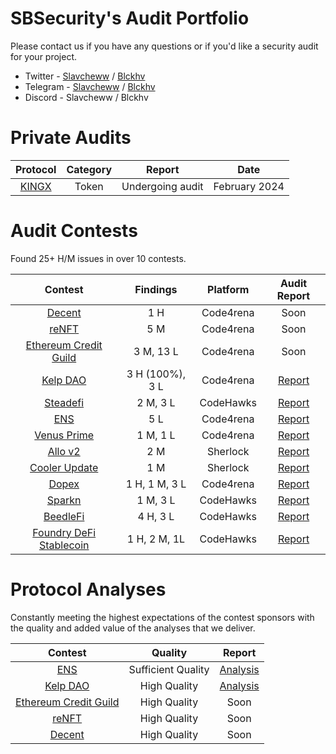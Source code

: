 # SBSecurity's Audit Portfolio

Please contact us if you have any questions or if you'd like a security audit for your project.

- Twitter - [Slavcheww](https://twitter.com/Slavcheww) / [Blckhv](https://twitter.com/blckhv)
- Telegram - [Slavcheww](https://t.me/Slavcheww) / [Blckhv](https://t.me/Blckhv)
- Discord - Slavcheww / Blckhv

# Private Audits

| **Protocol** | Category | Report | Date |
|:--:|:--:|:--:|:--:|
| [KINGX](https://kingx.titanxmarket.win/) | Token | Undergoing audit |	February 2024 |


# Audit Contests

Found 25+ H/M issues in over 10 contests.

| Contest | Findings | Platform | Audit Report |
|:--:|:--:|:--:|:--:|
| [Decent](https://code4rena.com/audits/2024-01-decent) | 1 H | Code4rena | Soon |
| [reNFT](https://code4rena.com/audits/2024-01-renft) | 5 M | Code4rena | Soon |
| [Ethereum Credit Guild](https://code4rena.com/audits/2023-12-ethereum-credit-guild) | 3 M, 13 L | Code4rena | Soon |
| [Kelp DAO](https://code4rena.com/audits/2023-11-kelp-dao-rseth) | 3 H (100%), 3 L | Code4rena | [Report](https://github.com/SB-Security/audits/blob/master/reports/2023-11-KelpDAO.md) |
| [Steadefi](https://www.codehawks.com/contests/clo38mm260001la08daw5cbuf) | 2 M, 3 L | CodeHawks | [Report](https://github.com/SB-Security/audits/blob/master/reports/2023-10-SteadeFi.md) |
| [ENS](https://code4rena.com/audits/2023-10-ens) | 5 L | Code4rena | [Report](https://github.com/SB-Security/audits/blob/master/reports/2023-10-ENS.md) |
| [Venus Prime](https://code4rena.com/audits/2023-09-venus-prime) | 1 M, 1 L | Code4rena | [Report](https://github.com/SB-Security/audits/blob/master/reports/2023-09-Venus-Prime.md) |
| [Allo v2](https://audits.sherlock.xyz/contests/109) | 2 M | Sherlock | [Report](https://github.com/SB-Security/audits/blob/master/reports/2023-09-Allo-V2.md) |
| [Cooler Update](https://audits.sherlock.xyz/contests/107) | 1 M | Sherlock | [Report](https://github.com/SB-Security/audits/blob/master/reports/2023-10-Cooler-Update.md) |
| [Dopex](https://code4rena.com/audits/2023-08-dopex) | 1 H, 1 M, 3 L | Code4rena | [Report](https://github.com/SB-Security/audits/blob/master/reports/2023-08-Dopex.md) |
| [Sparkn](https://www.codehawks.com/contests/cllcnja1h0001lc08z7w0orxx) | 1 M, 3 L | CodeHawks | [Report](https://github.com/SB-Security/audits/blob/master/reports/2023-09-Sparkn.md) |
| [BeedleFi](https://www.codehawks.com/contests/clkbo1fa20009jr08nyyf9wbx) | 4 H, 3 L | CodeHawks | [Report](https://github.com/SB-Security/audits/blob/master/reports/2023-06-BeedleFi.md) |
| [Foundry DeFi Stablecoin](https://www.codehawks.com/contests/cljx3b9390009liqwuedkn0m0) | 1 H, 2 M, 1L | CodeHawks | [Report](https://github.com/SB-Security/audits/blob/master/reports/2023-06-Defi-Stablecoin.md) |

# Protocol Analyses

Constantly meeting the highest expectations of the contest sponsors with the quality and added value of the analyses that we deliver.

| Contest | Quality | Report |
|:--:|:--:|:--:|
| [ENS](https://code4rena.com/audits/2023-10-ens) | Sufficient Quality | [Analysis](https://github.com/SB-Security/audits/blob/master/analyses/2023-10-ENS.md) |
| [Kelp DAO](https://code4rena.com/audits/2023-11-kelp-dao-rseth) | High Quality | [Analysis](https://github.com/SB-Security/audits/blob/master/analyses/2023-11-KelpDAO.md) |
| [Ethereum Credit Guild](https://code4rena.com/audits/2023-12-ethereum-credit-guild#top) | High Quality | Soon |
| [reNFT](https://code4rena.com/audits/2024-01-renft#top) | High Quality | Soon |
| [Decent](https://code4rena.com/audits/2024-01-decent#top) | High Quality | Soon |


